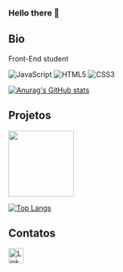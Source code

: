 ### Hello there 👋

## Bio

Front-End student 

![JavaScript](https://img.shields.io/badge/JavaScript-323330?style=for-the-badge&logo=javascript&logoColor=F7DF1E)
![HTML5](https://img.shields.io/badge/HTML5-E34F26?style=for-the-badge&logo=html5&logoColor=white)
![CSS3](https://img.shields.io/badge/CSS3-1572B6?style=for-the-badge&logo=css3&logoColor=white)

[![Anurag's GitHub stats](https://github-readme-stats.vercel.app/api?username=viccarv&theme=radical)](https://github.com/anuraghazra/github-readme-stats)

## Projetos

<a href="https://github.com/viccarv/vicgit.github.io">
<img height="130cm" src="https://github-readme-stats.vercel.app/api/pin/?username=viccarv&repo=vicgit.github.io&theme=radical" /></a>

[![Top Langs](https://github-readme-stats.vercel.app/api/top-langs/?username=viccarv&layout=compact&theme=radical)](https://github.com/anuraghazra/github-readme-stats)

## Contatos

[<img src='https://img.shields.io/badge/LinkedIn-0077B5?style=for-the-badge&logo=linkedin&logoColor=white' alt='Linkedin' height='30'>](https://www.linkedin.com/in/victor-carvalho-a3a975251/)
